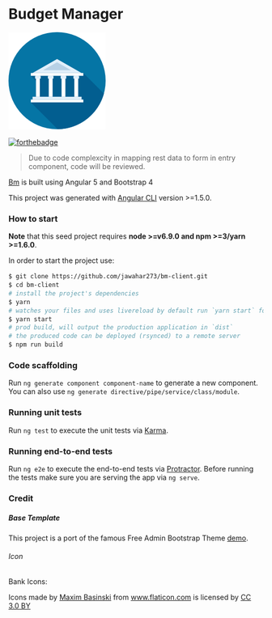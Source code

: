 
# Budget Manager 

![BM icon](readMeIcons.png "Icons")

[![forthebadge](https://forthebadge.com/images/badges/60-percent-of-the-time-works-every-time.svg)](https://forthebadge.com)

> Due to code complexcity in mapping rest data to form in entry component, code will 
be reviewed.

[Bm](https://jawahar273.github.io/bm-client/) is built using Angular 5 and Bootstrap 4


This project was generated with [Angular CLI](https://github.com/angular/angular-cli) version >=1.5.0.


### How to start
**Note** that this seed project requires  **node >=v6.9.0 and npm >=3/yarn >=1.6.0**.

In order to start the project use:
```bash
$ git clone https://github.com/jawahar273/bm-client.git
$ cd bm-client
# install the project's dependencies
$ yarn
# watches your files and uses livereload by default run `yarn start` for a dev server. Navigate to `http://localhost:4200/`. The app will automatically reload if you change any of the source files.
$ yarn start
# prod build, will output the production application in `dist`
# the produced code can be deployed (rsynced) to a remote server
$ npm run build
```


### Code scaffolding

Run `ng generate component component-name` to generate a new component. You can also use `ng generate directive/pipe/service/class/module`.

### Running unit tests

Run `ng test` to execute the unit tests via [Karma](https://karma-runner.github.io).

### Running end-to-end tests

Run `ng e2e` to execute the end-to-end tests via [Protractor](http://www.protractortest.org/).
Before running the tests make sure you are serving the app via `ng serve`.

### Credit

##### Base Template
This project is a port of the famous Free Admin Bootstrap Theme [demo](http://rawgit.com/start-angular/SB-Admin-BS4-Angular-5/master/dist/).

###### Icon

Bank Icons:
<div>Icons made by <a href="https://www.flaticon.com/authors/maxim-basinski" title="Maxim Basinski">Maxim Basinski</a> from <a href="https://www.flaticon.com/" title="Flaticon">www.flaticon.com</a> is licensed by <a href="http://creativecommons.org/licenses/by/3.0/" title="Creative Commons BY 3.0" target="_blank">CC 3.0 BY</a></div>